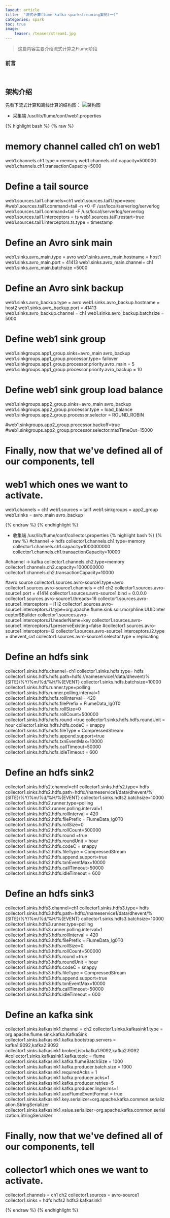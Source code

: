 ```yaml
---
layout: article
title:  "流式计算flume-kafka-sparkstreaming案例(一)"
categories: spark
toc: true
image:
    teaser: /teaser/stream1.jpg
---
```


> 这篇内容主要介绍流式计算之Flume阶段




### 前言
&emsp;&emsp;
## 架构介绍 
先看下流式计算和离线计算的结构图：
![架构图](/images/hadoop/flume/flume1.png)

* 采集端
/usr/lib/flume/conf/web1.properties

{% highlight bash %}
{% raw %}
# memory channel called ch1 on web1
web1.channels.ch1.type = memory
web1.channels.ch1.capacity=500000
web1.channels.ch1.transactionCapacity=5000

# Define a tail source
web1.sources.tail1.channels=ch1
web1.sources.tail1.type=exec
#web1.sources.tail1.command=tail -n +0 -F /usr/local/serverlog/serverlog
web1.sources.tail1.command=tail -F /usr/local/serverlog/serverlog
web1.sources.tail1.interceptors = ts
web1.sources.tail1.restart=true
web1.sources.tail1.interceptors.ts.type = timestamp



# Define an Avro sink main
web1.sinks.avro_main.type = avro
web1.sinks.avro_main.hostname = host1
web1.sinks.avro_main.port = 41413
web1.sinks.avro_main.channel= ch1
web1.sinks.avro_main.batchsize =5000

# Define an Avro sink backup
web1.sinks.avro_backup.type = avro
web1.sinks.avro_backup.hostname = host2
web1.sinks.avro_backup.port = 41413
web1.sinks.avro_backup.channel = ch1
web1.sinks.avro_backup.batchsize = 5000

# Define web1 sink group
web1.sinkgroups.app1_group.sinks=avro_main avro_backup
web1.sinkgroups.app1_group.processor.type= failover
web1.sinkgroups.app1_group.processor.priority.avro_main = 5
web1.sinkgroups.app1_group.processor.priority.avro_backup = 10

# Define web1 sink group load balance
web1.sinkgroups.app2_group.sinks=avro_main avro_backup
web1.sinkgroups.app2_group.processor.type = load_balance
web1.sinkgroups.app2_group.processor.selector = ROUND_ROBIN

#web1.sinkgroups.app2_group.processor.backoff=true
#web1.sinkgroups.app2_group.processor.selector.maxTimeOut=15000


# Finally, now that we've defined all of our components, tell
# web1 which ones we want to activate.
web1.channels = ch1
web1.sources = tail1
web1.sinkgroups = app2_group
web1.sinks = avro_main avro_backup
                                   
{% endraw %}
{% endhighlight %}

* 收集端
/usr/lib/flume/conf/collector.properties
{% highlight bash %}
{% raw %}
#channel -> hdfs
collector1.channels.ch1.type=memory
collector1.channels.ch1.capacity=1000000000
collector1.channels.ch1.transactionCapacity=10000

#channel -> kafka
collector1.channels.ch2.type=memory
collector1.channels.ch2.capacity=1000000000
collector1.channels.ch2.transactionCapacity=10000

#avro source
collector1.sources.avro-source1.type=avro
collector1.sources.avro-source1.channels = ch1 ch2
collector1.sources.avro-source1.port = 41414
collector1.sources.avro-source1.bind = 0.0.0.0
collector1.sources.avro-source1.threads=16
collector1.sources.avro-source1.interceptors = i1 i2
collector1.sources.avro-source1.interceptors.i1.type=org.apache.flume.sink.solr.morphline.UUIDInterceptor$Builder
collector1.sources.avro-source1.interceptors.i1.headerName=key
collector1.sources.avro-source1.interceptors.i1.preserveExisting=false
#collector1.sources.avro-source1.interceptors=i2
collector1.sources.avro-source1.interceptors.i2.type = dhevent_cvt
collector1.sources.avro-source1.selector.type = replicating


# Define an hdfs sink
collector1.sinks.hdfs.channel=ch1
collector1.sinks.hdfs.type= hdfs
collector1.sinks.hdfs.hdfs.path=hdfs://nameservice1/data/dhevent/%{SITE}/%Y/%m/%d/%H/%{EVENT}
collector1.sinks.hdfs.batchsize=10000
collector1.sinks.hdfs.runner.type=polling
collector1.sinks.hdfs.runner.polling.interval=1
collector1.sinks.hdfs.hdfs.rollInterval = 420
collector1.sinks.hdfs.hdfs.filePrefix = FlumeData_lg0T0
collector1.sinks.hdfs.hdfs.rollSize=0
collector1.sinks.hdfs.hdfs.rollCount=500000
collector1.sinks.hdfs.hdfs.round =true
collector1.sinks.hdfs.hdfs.roundUnit = hour
collector1.sinks.hdfs.hdfs.codeC = snappy
collector1.sinks.hdfs.hdfs.fileType =  CompressedStream
collector1.sinks.hdfs.hdfs.append.support=true
collector1.sinks.hdfs.hdfs.txnEventMax=10000
collector1.sinks.hdfs.hdfs.callTimeout=50000
collector1.sinks.hdfs.hdfs.idleTimeout = 600

# Define an hdfs sink2
collector1.sinks.hdfs2.channel=ch1
collector1.sinks.hdfs2.type= hdfs
collector1.sinks.hdfs2.hdfs.path=hdfs://nameservice1/data/dhevent/%{SITE}/%Y/%m/%d/%H/%{EVENT}
collector1.sinks.hdfs2.batchsize=10000
collector1.sinks.hdfs2.runner.type=polling
collector1.sinks.hdfs2.runner.polling.interval=1
collector1.sinks.hdfs2.hdfs.rollInterval = 420
collector1.sinks.hdfs2.hdfs.filePrefix = FlumeData_lg0T0
collector1.sinks.hdfs2.hdfs.rollSize=0
collector1.sinks.hdfs2.hdfs.rollCount=500000
collector1.sinks.hdfs2.hdfs.round =true
collector1.sinks.hdfs2.hdfs.roundUnit = hour
collector1.sinks.hdfs2.hdfs.codeC = snappy
collector1.sinks.hdfs2.hdfs.fileType =  CompressedStream
collector1.sinks.hdfs2.hdfs.append.support=true
collector1.sinks.hdfs2.hdfs.txnEventMax=10000
collector1.sinks.hdfs2.hdfs.callTimeout=50000
collector1.sinks.hdfs2.hdfs.idleTimeout = 600

# Define an hdfs sink3
collector1.sinks.hdfs3.channel=ch1
collector1.sinks.hdfs3.type= hdfs
collector1.sinks.hdfs3.hdfs.path=hdfs://nameservice1/data/dhevent/%{SITE}/%Y/%m/%d/%H/%{EVENT}
collector1.sinks.hdfs3.batchsize=10000
collector1.sinks.hdfs3.runner.type=polling
collector1.sinks.hdfs3.runner.polling.interval=1
collector1.sinks.hdfs3.hdfs.rollInterval = 420
collector1.sinks.hdfs3.hdfs.filePrefix = FlumeData_lg0T0
collector1.sinks.hdfs3.hdfs.rollSize=0
collector1.sinks.hdfs3.hdfs.rollCount=500000
collector1.sinks.hdfs3.hdfs.round =true
collector1.sinks.hdfs3.hdfs.roundUnit = hour
collector1.sinks.hdfs3.hdfs.codeC = snappy
collector1.sinks.hdfs3.hdfs.fileType =  CompressedStream
collector1.sinks.hdfs3.hdfs.append.support=true
collector1.sinks.hdfs3.hdfs.txnEventMax=10000
collector1.sinks.hdfs3.hdfs.callTimeout=50000
collector1.sinks.hdfs3.hdfs.idleTimeout = 600

# Define an kafka sink
collector1.sinks.kafkasink1.channel = ch2
collector1.sinks.kafkasink1.type = org.apache.flume.sink.kafka.KafkaSink
collector1.sinks.kafkasink1.kafka.bootstrap.servers = kafka1:9092,kafka2:9092
collector1.sinks.kafkasink1.brokerList=kafka1:9092,kafka2:9092
#collector1.sinks.kafkasink1.kafka.topic = flume
collector1.sinks.kafkasink1.kafka.flumeBatchSize = 1000
collector1.sinks.kafkasink1.kafka.producer.batch.size = 1000
collector1.sinks.kafkasink1.requiredAcks = 1
collector1.sinks.kafkasink1.kafka.producer.acks=1
collector1.sinks.kafkasink1.kafka.producer.retries=5
collector1.sinks.kafkasink1.kafka.producer.linger.ms=1
collector1.sinks.kafkasink1.useFlumeEventFormat = true
collector1.sinks.kafkasink1.key.serializer=org.apache.kafka.common.serialization.StringSerializer
collector1.sinks.kafkasink1.value.serializer=org.apache.kafka.common.serialization.StringSerializer

# Finally, now that we've defined all of our components, tell
# collector1 which ones we want to activate.
collector1.channels = ch1 ch2
collector1.sources = avro-source1
collector1.sinks = hdfs hdfs2 hdfs3 kafkasink1

                                   
{% endraw %}
{% endhighlight %}